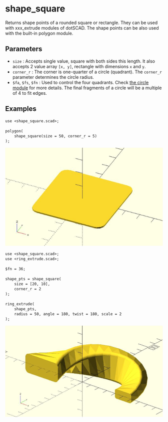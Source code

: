 # shape_square

Returns shape points of a rounded square or rectangle. They can be used with xxx_extrude modules of dotSCAD. The shape points can be also used with the built-in polygon module. 

## Parameters

- `size` : Accepts single value, square with both sides this length. It also accepts 2 value array `[x, y]`, rectangle with dimensions `x` and `y`.
- `corner_r` : The corner is one-quarter of a circle (quadrant). The `corner_r` parameter determines the circle radius.
- `$fa`, `$fs`, `$fn` : Used to control the four quadrants. Check [the circle module](https://en.wikibooks.org/wiki/OpenSCAD_User_Manual/Using_the_2D_Subsystem#circle) for more details. The final fragments of a circle will be a multiple of 4 to fit edges.

## Examples

	use <shape_square.scad>;

	polygon(
		shape_square(size = 50, corner_r = 5)
	);

![shape_square](images/lib-shape_square-1.JPG)

	use <shape_square.scad>;
	use <ring_extrude.scad>;

	$fn = 36;

	shape_pts = shape_square(
		size = [20, 10],
		corner_r = 2
	);

	ring_extrude(
		shape_pts, 
		radius = 50, angle = 180, twist = 180, scale = 2
	);

![shape_square](images/lib-shape_square-2.JPG)
